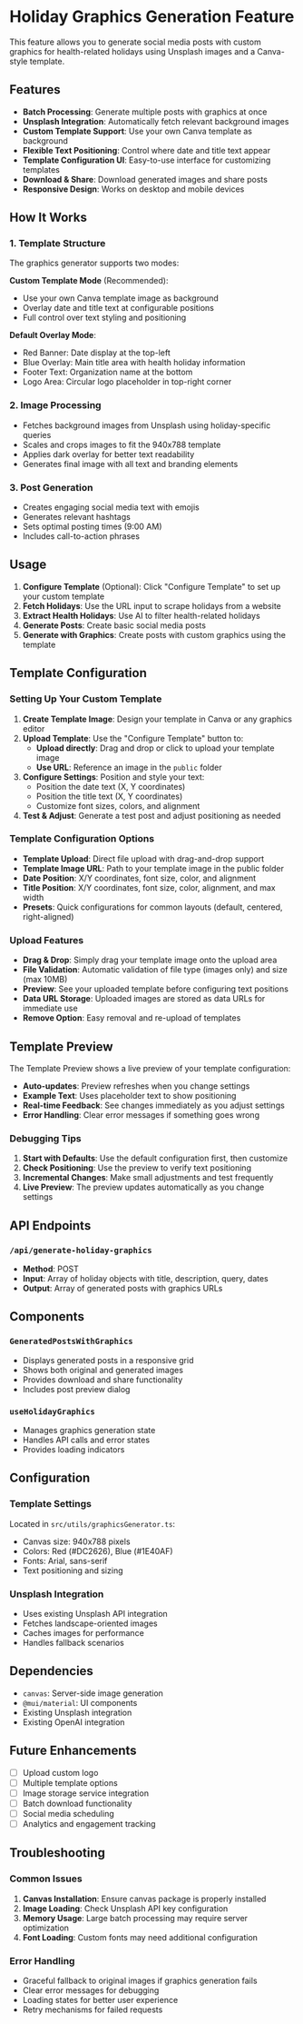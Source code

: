 # Holiday Graphics Generation Feature

This feature allows you to generate social media posts with custom graphics for health-related holidays using Unsplash images and a Canva-style template.

## Features

- **Batch Processing**: Generate multiple posts with graphics at once
- **Unsplash Integration**: Automatically fetch relevant background images
- **Custom Template Support**: Use your own Canva template as background
- **Flexible Text Positioning**: Control where date and title text appear
- **Template Configuration UI**: Easy-to-use interface for customizing templates
- **Download & Share**: Download generated images and share posts
- **Responsive Design**: Works on desktop and mobile devices

## How It Works

### 1. Template Structure
The graphics generator supports two modes:

**Custom Template Mode** (Recommended):
- Use your own Canva template image as background
- Overlay date and title text at configurable positions
- Full control over text styling and positioning

**Default Overlay Mode**:
- Red Banner: Date display at the top-left
- Blue Overlay: Main title area with health holiday information
- Footer Text: Organization name at the bottom
- Logo Area: Circular logo placeholder in top-right corner

### 2. Image Processing
- Fetches background images from Unsplash using holiday-specific queries
- Scales and crops images to fit the 940x788 template
- Applies dark overlay for better text readability
- Generates final image with all text and branding elements

### 3. Post Generation
- Creates engaging social media text with emojis
- Generates relevant hashtags
- Sets optimal posting times (9:00 AM)
- Includes call-to-action phrases

## Usage

1. **Configure Template** (Optional): Click "Configure Template" to set up your custom template
2. **Fetch Holidays**: Use the URL input to scrape holidays from a website
3. **Extract Health Holidays**: Use AI to filter health-related holidays
4. **Generate Posts**: Create basic social media posts
5. **Generate with Graphics**: Create posts with custom graphics using the template

## Template Configuration

### Setting Up Your Custom Template

1. **Create Template Image**: Design your template in Canva or any graphics editor
2. **Upload Template**: Use the "Configure Template" button to:
   - **Upload directly**: Drag and drop or click to upload your template image
   - **Use URL**: Reference an image in the `public` folder
3. **Configure Settings**: Position and style your text:
   - Position the date text (X, Y coordinates)
   - Position the title text (X, Y coordinates)
   - Customize font sizes, colors, and alignment
4. **Test & Adjust**: Generate a test post and adjust positioning as needed

### Template Configuration Options

- **Template Upload**: Direct file upload with drag-and-drop support
- **Template Image URL**: Path to your template image in the public folder
- **Date Position**: X/Y coordinates, font size, color, and alignment
- **Title Position**: X/Y coordinates, font size, color, alignment, and max width
- **Presets**: Quick configurations for common layouts (default, centered, right-aligned)

### Upload Features

- **Drag & Drop**: Simply drag your template image onto the upload area
- **File Validation**: Automatic validation of file type (images only) and size (max 10MB)
- **Preview**: See your uploaded template before configuring text positions
- **Data URL Storage**: Uploaded images are stored as data URLs for immediate use
- **Remove Option**: Easy removal and re-upload of templates

## Template Preview

The Template Preview shows a live preview of your template configuration:

- **Auto-updates**: Preview refreshes when you change settings
- **Example Text**: Uses placeholder text to show positioning
- **Real-time Feedback**: See changes immediately as you adjust settings
- **Error Handling**: Clear error messages if something goes wrong

### Debugging Tips

1. **Start with Defaults**: Use the default configuration first, then customize
2. **Check Positioning**: Use the preview to verify text positioning
3. **Incremental Changes**: Make small adjustments and test frequently
4. **Live Preview**: The preview updates automatically as you change settings

## API Endpoints

### `/api/generate-holiday-graphics`
- **Method**: POST
- **Input**: Array of holiday objects with title, description, query, dates
- **Output**: Array of generated posts with graphics URLs

## Components

### `GeneratedPostsWithGraphics`
- Displays generated posts in a responsive grid
- Shows both original and generated images
- Provides download and share functionality
- Includes post preview dialog

### `useHolidayGraphics`
- Manages graphics generation state
- Handles API calls and error states
- Provides loading indicators

## Configuration

### Template Settings
Located in `src/utils/graphicsGenerator.ts`:
- Canvas size: 940x788 pixels
- Colors: Red (#DC2626), Blue (#1E40AF)
- Fonts: Arial, sans-serif
- Text positioning and sizing

### Unsplash Integration
- Uses existing Unsplash API integration
- Fetches landscape-oriented images
- Caches images for performance
- Handles fallback scenarios

## Dependencies

- `canvas`: Server-side image generation
- `@mui/material`: UI components
- Existing Unsplash integration
- Existing OpenAI integration

## Future Enhancements

- [ ] Upload custom logo
- [ ] Multiple template options
- [ ] Image storage service integration
- [ ] Batch download functionality
- [ ] Social media scheduling
- [ ] Analytics and engagement tracking

## Troubleshooting

### Common Issues

1. **Canvas Installation**: Ensure canvas package is properly installed
2. **Image Loading**: Check Unsplash API key configuration
3. **Memory Usage**: Large batch processing may require server optimization
4. **Font Loading**: Custom fonts may need additional configuration

### Error Handling

- Graceful fallback to original images if graphics generation fails
- Clear error messages for debugging
- Loading states for better user experience
- Retry mechanisms for failed requests
